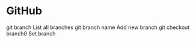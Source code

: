 # GitHub
git branch              List all branches
git branch name         Add new branch
git checkout branch0    Set branch 